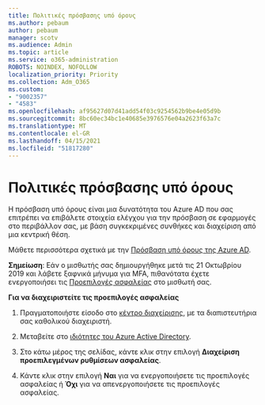```yaml
---
title: Πολιτικές πρόσβασης υπό όρους
ms.author: pebaum
author: pebaum
manager: scotv
ms.audience: Admin
ms.topic: article
ms.service: o365-administration
ROBOTS: NOINDEX, NOFOLLOW
localization_priority: Priority
ms.collection: Adm_O365
ms.custom:
- "9002357"
- "4583"
ms.openlocfilehash: af95627d07d41add54f03c9254562b9be4e05d9b
ms.sourcegitcommit: 8bc60ec34bc1e40685e3976576e04a2623f63a7c
ms.translationtype: MT
ms.contentlocale: el-GR
ms.lasthandoff: 04/15/2021
ms.locfileid: "51817280"
---
```

# <a name="conditional-access-policies"></a>Πολιτικές πρόσβασης υπό όρους

Η πρόσβαση υπό όρους είναι μια δυνατότητα του Azure AD που σας επιτρέπει να επιβάλετε στοιχεία ελέγχου για την πρόσβαση σε εφαρμογές στο περιβάλλον σας, με βάση συγκεκριμένες συνθήκες και διαχείριση από μια κεντρική θέση.

Μάθετε περισσότερα σχετικά με την [Πρόσβαση υπό όρους της Azure AD](https://docs.microsoft.com/azure/active-directory/conditional-access/).  

**Σημείωση**: Εάν ο μισθωτής σας δημιουργήθηκε μετά τις 21 Οκτωβρίου 2019 και λάβετε ξαφνικά μήνυμα για MFA, πιθανότατα έχετε ενεργοποιήσει τις [Προεπιλογές ασφαλείας](https://aka.ms/securitydefaults) στο μισθωτή σας.

**Για να διαχειριστείτε τις προεπιλογές ασφαλείας**

1. Πραγματοποιήστε είσοδο στο [κέντρο διαχείρισης](https://go.microsoft.com/fwlink/p/?linkid=834822), με τα διαπιστευτήρια σας καθολικού διαχειριστή.

2. Μεταβείτε στο [ιδιότητες του Azure Active Directory](https://portal.azure.com/#blade/Microsoft_AAD_IAM/ActiveDirectoryMenuBlade/Properties).

3. Στο κάτω μέρος της σελίδας, κάντε κλικ στην επιλογή **Διαχείριση προεπιλεγμένων ρυθμίσεων ασφαλείας**.

4. Κάντε κλικ στην επιλογή **Ναι** για να ενεργοποιήσετε τις προεπιλογές ασφαλείας ή **Όχι** για να απενεργοποιήσετε τις προεπιλογές ασφαλείας.
